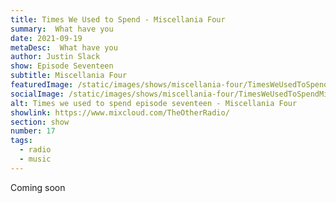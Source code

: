 ```yaml
---
title: Times We Used to Spend - Miscellania Four
summary:  What have you 
date: 2021-09-19
metaDesc:  What have you
author: Justin Slack
show: Episode Seventeen
subtitle: Miscellania Four
featuredImage: /static/images/shows/miscellania-four/TimesWeUsedToSpendMiscellaniaFour.webp
socialImage: /static/images/shows/miscellania-four/TimesWeUsedToSpendMiscellaniaFour.webp
alt: Times we used to spend episode seventeen - Miscellania Four
showlink: https://www.mixcloud.com/TheOtherRadio/
section: show
number: 17
tags:
  - radio
  - music
---
```


Coming soon